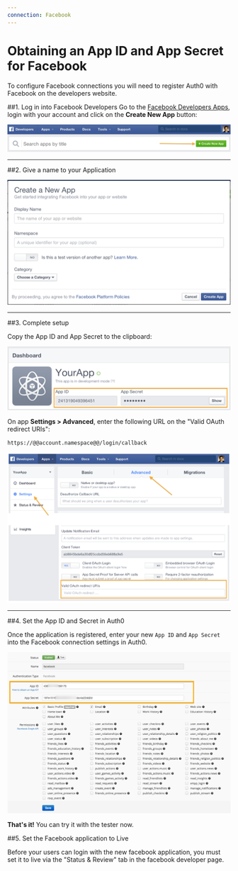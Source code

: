 ```yaml
---
connection: Facebook
---
```


# Obtaining an App ID and App Secret for Facebook

To configure Facebook connections you will need to register Auth0 with Facebook on the developers website.

##1. Log in into Facebook Developers
Go to the [Facebook Developers Apps](https://developers.facebook.com/apps), login with your account and click on the __Create New App__ button:

![](/media/articles/connections/social/facebook/facebook-1.png)

---

##2. Give a name to your Application

![](/media/articles/connections/social/facebook/facebook-2.png)

---

##3. Complete setup

Copy the App ID and App Secret to the clipboard:

![](/media/articles/connections/social/facebook/facebook-3.png)

On app **Settings > Advanced**, enter the following URL on the "Valid OAuth redirect URIs":

    https://@@account.namespace@@/login/callback

![](/media/articles/connections/social/facebook/facebook-3b.png)

---

##4. Set the App ID and Secret in Auth0

Once the application is registered, enter your new `App ID` and `App Secret` into the Facebook connection settings in Auth0.

![](/media/articles/connections/social/facebook/facebook-4.png)

**That's it!** You can try it with the tester now.

##5. Set the Facebook application to Live

Before your users can login with the new facebook application, you must set it to live via the "Status & Review" tab in the facebook developer page.

